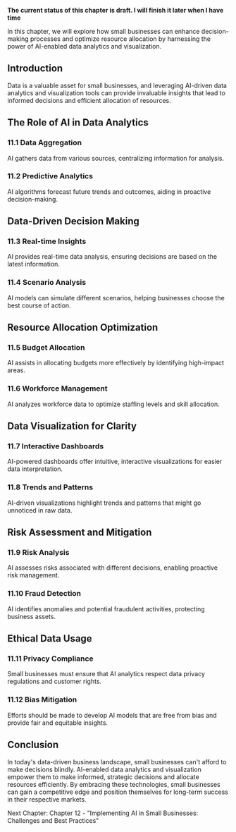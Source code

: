 **The current status of this chapter is draft. I will finish it later when I have time**

In this chapter, we will explore how small businesses can enhance decision-making processes and optimize resource allocation by harnessing the power of AI-enabled data analytics and visualization.

Introduction
------------

Data is a valuable asset for small businesses, and leveraging AI-driven data analytics and visualization tools can provide invaluable insights that lead to informed decisions and efficient allocation of resources.

The Role of AI in Data Analytics
--------------------------------

### 11.1 Data Aggregation

AI gathers data from various sources, centralizing information for analysis.

### 11.2 Predictive Analytics

AI algorithms forecast future trends and outcomes, aiding in proactive decision-making.

Data-Driven Decision Making
---------------------------

### 11.3 Real-time Insights

AI provides real-time data analysis, ensuring decisions are based on the latest information.

### 11.4 Scenario Analysis

AI models can simulate different scenarios, helping businesses choose the best course of action.

Resource Allocation Optimization
--------------------------------

### 11.5 Budget Allocation

AI assists in allocating budgets more effectively by identifying high-impact areas.

### 11.6 Workforce Management

AI analyzes workforce data to optimize staffing levels and skill allocation.

Data Visualization for Clarity
------------------------------

### 11.7 Interactive Dashboards

AI-powered dashboards offer intuitive, interactive visualizations for easier data interpretation.

### 11.8 Trends and Patterns

AI-driven visualizations highlight trends and patterns that might go unnoticed in raw data.

Risk Assessment and Mitigation
------------------------------

### 11.9 Risk Analysis

AI assesses risks associated with different decisions, enabling proactive risk management.

### 11.10 Fraud Detection

AI identifies anomalies and potential fraudulent activities, protecting business assets.

Ethical Data Usage
------------------

### 11.11 Privacy Compliance

Small businesses must ensure that AI analytics respect data privacy regulations and customer rights.

### 11.12 Bias Mitigation

Efforts should be made to develop AI models that are free from bias and provide fair and equitable insights.

Conclusion
----------

In today's data-driven business landscape, small businesses can't afford to make decisions blindly. AI-enabled data analytics and visualization empower them to make informed, strategic decisions and allocate resources efficiently. By embracing these technologies, small businesses can gain a competitive edge and position themselves for long-term success in their respective markets.

Next Chapter: Chapter 12 - "Implementing AI in Small Businesses: Challenges and Best Practices"
